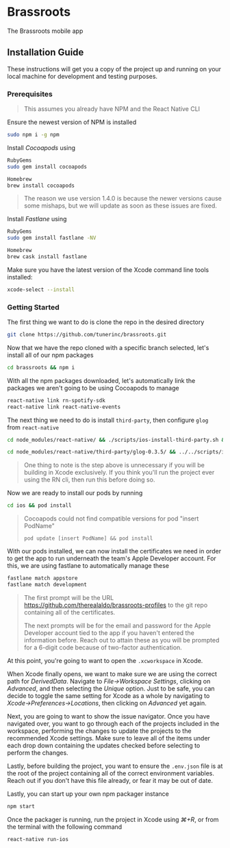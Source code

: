 # Brassroots

The Brassroots mobile app

## Installation Guide

These instructions will get you a copy of the project up and running on your local machine for
development and testing purposes.

### Prerequisites

> This assumes you already have NPM and the React Native CLI

Ensure the newest version of NPM is installed

```zsh
sudo npm i -g npm
```

Install *Cocoapods* using

```zsh
RubyGems
sudo gem install cocoapods

Homebrew
brew install cocoapods
```

> The reason we use version 1.4.0 is because the newer versions cause some mishaps, but we will
> update as soon as these issues are fixed.

Install *Fastlane* using

```zsh
RubyGems
sudo gem install fastlane -NV

Homebrew
brew cask install fastlane
```

Make sure you have the latest version of the Xcode command line tools installed:

```zsh
xcode-select --install
```

### Getting Started

The first thing we want to do is clone the repo in the desired directory

```zsh
git clone https://github.com/tunerinc/brassroots.git
```

Now that we have the repo cloned with a specific branch selected, let's install all of our npm
packages

```zsh
cd brassroots && npm i
```

With all the npm packages downloaded, let's automatically link the packages we aren't going to be
using Cocoapods to manage

```zsh
react-native link rn-spotify-sdk
react-native link react-native-events
```

The next thing we need to do is install `third-party`, then configure `glog` from `react-native`

```zsh
cd node_modules/react-native/ && ./scripts/ios-install-third-party.sh && cd ../../

cd node_modules/react-native/third-party/glog-0.3.5/ && ../../scripts/ios-configure-glog.sh && cd ../../../../
```

> One thing to note is the step above is unnecessary if you will be building in Xcode exclusively.
> If you think you'll run the project ever using the RN cli, then run this before doing so.

Now we are ready to install our pods by running

```zsh
cd ios && pod install
```

> Cocoapods could not find compatible versions for pod "insert PodName"
>
> `pod update [insert PodName] && pod install`

With our pods installed, we can now install the certificates we need in order to get the app to run
underneath the team's Apple Developer account. For this, we are using fastlane to automatically
manage these

```zsh
fastlane match appstore
fastlane match development
```

> The first prompt will be the URL <https://github.com/therealaldo/brassroots-profiles> to the git
> repo containing all of the certificates.
>
> The next prompts will be for the email and password for the Apple Developer account tied to the
> app if you haven't entered the information before. Reach out to attain these as you will be
> prompted for a 6-digit code because of two-factor authentication.

At this point, you're going to want to open the `.xcworkspace` in Xcode.

When Xcode finally opens, we want to make sure we are using the correct path for *DerivedData*.
Navigate to *File->Workspace Settings*, clicking on *Advanced*, and then selecting the *Unique*
option. Just to be safe, you can decide to toggle the same setting for Xcode as a whole by navigating
to *Xcode->Preferences->Locations*, then clicking on *Advanced* yet again.

Next, you are going to want to show the issue navigator. Once you have navigated over, you want to go
through each of the projects included in the workspace, performing the changes to update the projects
to the recommended Xcode settings. Make sure to leave all of the items under each drop down
containing the updates checked before selecting to perform the changes.

Lastly, before building the project, you want to ensure the `.env.json` file is at the root of the
project containing all of the correct environment variables. Reach out if you don't have this file
already, or fear it may be out of date.

Lastly, you can start up your own npm packager instance

```zsh
npm start
```

Once the packager is running, run the project in Xcode using *⌘+R*, or from the terminal with the
following command

```zsh
react-native run-ios
```